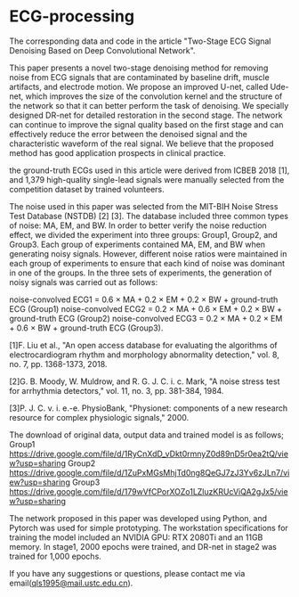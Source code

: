 # ECG-processing
The corresponding data and code in the article "Two-Stage ECG Signal Denoising Based on Deep Convolutional Network".

This paper presents a novel two-stage denoising method for removing noise from ECG signals that are contaminated by baseline drift, muscle artifacts, and electrode motion. We propose an improved U-net, called Ude-net, which improves the size of the convolution kernel and the structure of the network so that it can better perform the task of denoising. We specially designed DR-net for detailed restoration in the second stage. The network can continue to improve the signal quality based on the first stage and can effectively reduce the error between the denoised signal and the characteristic waveform of the real signal. We believe that the proposed method has good application prospects in clinical practice. 

the ground-truth ECGs used in this article were derived from ICBEB 2018 [1], and 1,379 high-quality single-lead signals were manually selected from the competition dataset by trained volunteers. 

The noise used in this paper was selected from the MIT-BIH Noise Stress Test Database (NSTDB) [2] [3]. The database included three common types of noise: MA, EM, and BW.
In order to better verify the noise reduction effect, we divided the experiment into three groups: Group1, Group2, and Group3. Each group of experiments contained MA, EM, and BW when generating noisy signals. However, different noise ratios were maintained in each group of experiments to ensure that each kind of noise was dominant in one of the groups. In the three sets of experiments, the generation of noisy signals was carried out as follows:

noise-convolved ECG1 = 0.6 × MA + 0.2 × EM + 0.2 × BW + ground-truth ECG (Group1)
noise-convolved ECG2 = 0.2 × MA + 0.6 × EM + 0.2 × BW + ground-truth ECG (Group2)
noise-convolved ECG3 = 0.2 × MA + 0.2 × EM + 0.6 × BW + ground-truth ECG (Group3). 

[1]F. Liu et al., "An open access database for evaluating the algorithms of electrocardiogram rhythm and morphology abnormality detection," vol. 8, no. 7, pp. 1368-1373, 2018.

[2]G. B. Moody, W. Muldrow, and R. G. J. C. i. c. Mark, "A noise stress test for arrhythmia detectors," vol. 11, no. 3, pp. 381-384, 1984.

[3]P. J. C. v. i. e.-e. PhysioBank, "Physionet: components of a new research resource for complex physiologic signals," 2000.

The download of original data, output data and trained model is as follows;
Group1 https://drive.google.com/file/d/1RyCnXdD_vDkt0rmnyZ0d89nD5r0ea2tQ/view?usp=sharing
Group2 https://drive.google.com/file/d/1ZuPxMGsMhjTd0ng8QeGJ7zJ3Yv6zJLn7/view?usp=sharing
Group3 https://drive.google.com/file/d/179wVfCPorXOZo1LZluzKRUcViQA2gJx5/view?usp=sharing

The network proposed in this paper was developed using Python, and Pytorch was used for simple prototyping. The workstation specifications for training the model included an NVIDIA GPU: RTX 2080Ti and an 11GB memory. In stage1, 2000 epochs were trained, and DR-net in stage2 was trained for 1,000 epochs.

If you have any suggestions or questions, please contact me via email(qls1995@mail.ustc.edu.cn).





